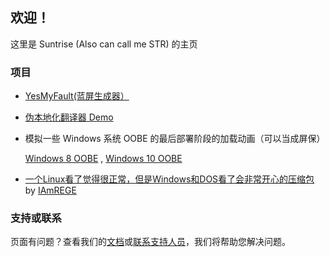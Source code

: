 ## 欢迎！
这里是 Suntrise (Also can call me STR) 的主页

### 项目
* [YesMyFault(蓝屏生成器）](https://suntrise.github.io/yesmyfault)
* [伪本地化翻译器 Demo](https://suntrise.github.io/pseudo)
* 模拟一些 Windows 系统 OOBE 的最后部署阶段的加载动画（可以当成屏保）

   [Windows 8 OOBE](https://suntrise.github.io/Win8OOBE.html) , [Windows 10 OOBE](https://suntrise.github.io/Win10OOBE.html)
* [一个Linux看了觉得很正常，但是Windows和DOS看了会非常开心的压缩包](https://suntrise.github.io/happydos.tgz) by [IAmREGE](https://github.com/IAmREGE)

### 支持或联系
页面有问题？查看我们的[文档](https://docs.github.com/categories/github-pages-basics/)或[联系支持人员](https://support.github.com/contact)，我们将帮助您解决问题。
